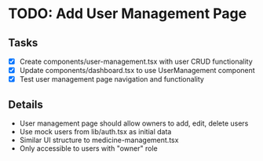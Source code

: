 # TODO: Add User Management Page

## Tasks
- [x] Create components/user-management.tsx with user CRUD functionality
- [x] Update components/dashboard.tsx to use UserManagement component
- [x] Test user management page navigation and functionality

## Details
- User management page should allow owners to add, edit, delete users
- Use mock users from lib/auth.tsx as initial data
- Similar UI structure to medicine-management.tsx
- Only accessible to users with "owner" role
